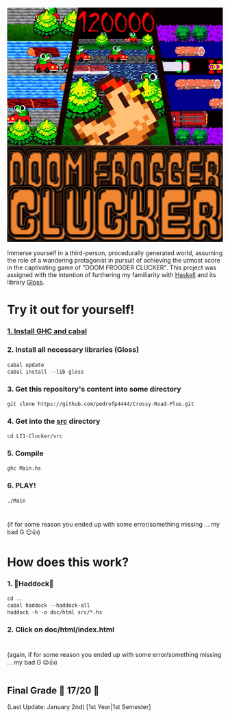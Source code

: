 ![Doom Frogger Clucker](logo/versaoFinalCwisp.png)




Immerse yourself in a third-person, procedurally generated world, assuming the role of a wandering protagonist in pursuit of achieving the utmost score in the captivating game of "DOOM FROGGER CLUCKER".
This project was assigned with the intention of furthering my familiarity with [Haskell](https://www.haskell.org/) and its library [Gloss](http://gloss.ouroborus.net/).

#
# Try it out for yourself! 

###    [1. Install GHC and cabal](https://www.haskell.org/downloads/)

###    2. Install all necessary libraries (Gloss) 

    cabal update
    cabal install --lib gloss
        
    
###    3. Get this repository's content into some directory

    git clone https://github.com/pedrofp4444/Crossy-Road-Plus.git
        

###    4. Get into the [src](src/) directory

    cd LI1-Clucker/src
    

###    5. Compile

    ghc Main.hs

###    6. PLAY!

    
    ./Main
    

#
 (if for some reason you ended up with some error/something missing ... my bad G 😔👍)
#
# How does this work? 

### 1. 🐋Haddock🐋

    cd ..
    cabal haddock --haddock-all
    haddock -h -o doc/html src/*.hs

### 2. Click on doc/html/index.html

#
 (again, if for some reason you ended up with some error/something missing ... my bad G 😔👍)
#
## Final Grade 🥚 **17/20** 🥚

(Last Update: January 2nd) [1st Year|1st Semester]
